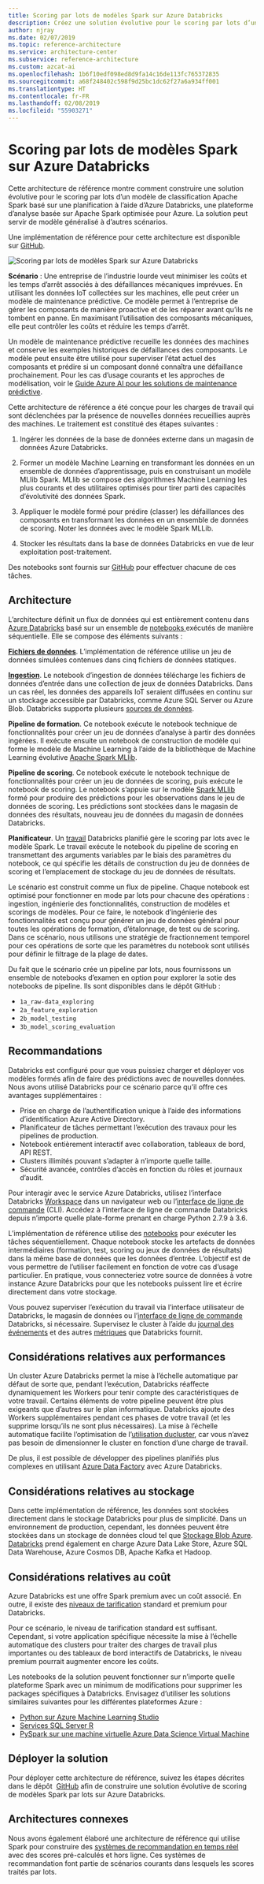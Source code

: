 ```yaml
---
title: Scoring par lots de modèles Spark sur Azure Databricks
description: Créez une solution évolutive pour le scoring par lots d’un modèle de classification Apache Spark basé sur une planification à l’aide d’Azure Databricks.
author: njray
ms.date: 02/07/2019
ms.topic: reference-architecture
ms.service: architecture-center
ms.subservice: reference-architecture
ms.custom: azcat-ai
ms.openlocfilehash: 1b6f10edf098ed8d9fa14c16de113fc765372835
ms.sourcegitcommit: a68f248402c598f9d25bc1dc62f27a6a934ff001
ms.translationtype: HT
ms.contentlocale: fr-FR
ms.lasthandoff: 02/08/2019
ms.locfileid: "55903271"
---
```

# <a name="batch-scoring-of-spark-models-on-azure-databricks"></a>Scoring par lots de modèles Spark sur Azure Databricks

Cette architecture de référence montre comment construire une solution évolutive pour le scoring par lots d’un modèle de classification Apache Spark basé sur une planification à l’aide d’Azure Databricks, une plateforme d’analyse basée sur Apache Spark optimisée pour Azure. La solution peut servir de modèle généralisé à d’autres scénarios.

Une implémentation de référence pour cette architecture est disponible sur [GitHub][github].

![Scoring par lots de modèles Spark sur Azure Databricks](./_images/batch-scoring-spark.png)

**Scénario** : Une entreprise de l’industrie lourde veut minimiser les coûts et les temps d’arrêt associés à des défaillances mécaniques imprévues. En utilisant les données IoT collectées sur les machines, elle peut créer un modèle de maintenance prédictive. Ce modèle permet à l’entreprise de gérer les composants de manière proactive et de les réparer avant qu’ils ne tombent en panne. En maximisant l’utilisation des composants mécaniques, elle peut contrôler les coûts et réduire les temps d’arrêt.

Un modèle de maintenance prédictive recueille les données des machines et conserve les exemples historiques de défaillances des composants. Le modèle peut ensuite être utilisé pour superviser l’état actuel des composants et prédire si un composant donné connaîtra une défaillance prochainement. Pour les cas d’usage courants et les approches de modélisation, voir le [Guide Azure AI pour les solutions de maintenance prédictive][ai-guide].

Cette architecture de référence a été conçue pour les charges de travail qui sont déclenchées par la présence de nouvelles données recueillies auprès des machines. Le traitement est constitué des étapes suivantes :

1. Ingérer les données de la base de données externe dans un magasin de données Azure Databricks.

2. Former un modèle Machine Learning en transformant les données en un ensemble de données d’apprentissage, puis en construisant un modèle MLlib Spark. MLlib se compose des algorithmes Machine Learning les plus courants et des utilitaires optimisés pour tirer parti des capacités d’évolutivité des données Spark.

3. Appliquer le modèle formé pour prédire (classer) les défaillances des composants en transformant les données en un ensemble de données de scoring. Noter les données avec le modèle Spark MLLib.

4. Stocker les résultats dans la base de données Databricks en vue de leur exploitation post-traitement.

Des notebooks sont fournis sur [GitHub][github] pour effectuer chacune de ces tâches.

## <a name="architecture"></a>Architecture

L’architecture définit un flux de données qui est entièrement contenu dans [Azure Databricks][databricks] basé sur un ensemble de [notebooks ][notebooks] exécutés de manière séquentielle. Elle se compose des éléments suivants :

**[Fichiers de données][github]**. L’implémentation de référence utilise un jeu de données simulées contenues dans cinq fichiers de données statiques.

**[Ingestion][notebooks]**. Le notebook d’ingestion de données télécharge les fichiers de données d’entrée dans une collection de jeux de données Databricks. Dans un cas réel, les données des appareils IoT seraient diffusées en continu sur un stockage accessible par Databricks, comme Azure SQL Server ou Azure Blob. Databricks supporte plusieurs [sources de données][data-sources].

**Pipeline de formation**. Ce notebook exécute le notebook technique de fonctionnalités pour créer un jeu de données d’analyse à partir des données ingérées. Il exécute ensuite un notebook de construction de modèle qui forme le modèle de Machine Learning à l’aide de la bibliothèque de Machine Learning évolutive [Apache Spark MLlib][mllib].

**Pipeline de scoring**. Ce notebook exécute le notebook technique de fonctionnalités pour créer un jeu de données de scoring, puis exécute le notebook de scoring. Le notebook s’appuie sur le modèle [Spark MLlib][mllib-spark] formé pour produire des prédictions pour les observations dans le jeu de données de scoring. Les prédictions sont stockées dans le magasin de données des résultats, nouveau jeu de données du magasin de données Databricks.

**Planificateur**. Un [travail][job] Databricks planifié gère le scoring par lots avec le modèle Spark. Le travail exécute le notebook du pipeline de scoring en transmettant des arguments variables par le biais des paramètres du notebook, ce qui spécifie les détails de construction du jeu de données de scoring et l’emplacement de stockage du jeu de données de résultats.

Le scénario est construit comme un flux de pipeline. Chaque notebook est optimisé pour fonctionner en mode par lots pour chacune des opérations : ingestion, ingénierie des fonctionnalités, construction de modèles et scorings de modèles. Pour ce faire, le notebook d’ingénierie des fonctionnalités est conçu pour générer un jeu de données général pour toutes les opérations de formation, d’étalonnage, de test ou de scoring. Dans ce scénario, nous utilisons une stratégie de fractionnement temporel pour ces opérations de sorte que les paramètres du notebook sont utilisés pour définir le filtrage de la plage de dates.

Du fait que le scénario crée un pipeline par lots, nous fournissons un ensemble de notebooks d’examen en option pour explorer la sotie des notebooks de pipeline. Ils sont disponibles dans le dépôt GitHub :

- `1a_raw-data_exploring`
- `2a_feature_exploration`
- `2b_model_testing`
- `3b_model_scoring_evaluation`

## <a name="recommendations"></a>Recommandations

Databricks est configuré pour que vous puissiez charger et déployer vos modèles formés afin de faire des prédictions avec de nouvelles données. Nous avons utilisé Databricks pour ce scénario parce qu’il offre ces avantages supplémentaires :

- Prise en charge de l’authentification unique à l’aide des informations d’identification Azure Active Directory.
- Planificateur de tâches permettant l’exécution des travaux pour les pipelines de production.
- Notebook entièrement interactif avec collaboration, tableaux de bord, API REST.
- Clusters illimités pouvant s’adapter à n’importe quelle taille.
- Sécurité avancée, contrôles d’accès en fonction du rôles et journaux d’audit.

Pour interagir avec le service Azure Databricks, utilisez l’interface Databricks [Workspace][workspace] dans un navigateur web ou l’[interface de ligne de commande][cli] (CLI). Accédez à l’interface de ligne de commande Databricks depuis n’importe quelle plate-forme prenant en charge Python 2.7.9 à 3.6.

L’implémentation de référence utilise des [notebooks][notebooks] pour exécuter les tâches séquentiellement. Chaque notebook stocke les artefacts de données intermédiaires (formation, test, scoring ou jeux de données de résultats) dans la même base de données que les données d’entrée. L’objectif est de vous permettre de l’utiliser facilement en fonction de votre cas d’usage particulier. En pratique, vous connecteriez votre source de données à votre instance Azure Databricks pour que les notebooks puissent lire et écrire directement dans votre stockage.

Vous pouvez superviser l’exécution du travail via l’interface utilisateur de Databricks, le magasin de données ou l’[interface de ligne de commande][cli] Databricks, si nécessaire. Supervisez le cluster à l’aide du [journal des événements][log] et des autres [métriques][metrics] que Databricks fournit.

## <a name="performance-considerations"></a>Considérations relatives aux performances

Un cluster Azure Databricks permet la mise à l’échelle automatique par défaut de sorte que, pendant l’exécution, Databricks réaffecte dynamiquement les Workers pour tenir compte des caractéristiques de votre travail. Certains éléments de votre pipeline peuvent être plus exigeants que d’autres sur le plan informatique. Databricks ajoute des Workers supplémentaires pendant ces phases de votre travail (et les supprime lorsqu’ils ne sont plus nécessaires). La mise à l’échelle automatique facilite l’optimisation de l’[utilisation ducluster][cluster], car vous n’avez pas besoin de dimensionner le cluster en fonction d’une charge de travail.

De plus, il est possible de développer des pipelines planifiés plus complexes en utilisant [Azure Data Factory][adf] avec Azure Databricks.

## <a name="storage-considerations"></a>Considérations relatives au stockage

Dans cette implémentation de référence, les données sont stockées directement dans le stockage Databricks pour plus de simplicité. Dans un environnement de production, cependant, les données peuvent être stockées dans un stockage de données cloud tel que [Stockage Blob Azure][blob]. [Databricks][databricks-connect] prend également en charge Azure Data Lake Store, Azure SQL Data Warehouse, Azure Cosmos DB, Apache Kafka et Hadoop.

## <a name="cost-considerations"></a>Considérations relatives au coût

Azure Databricks est une offre Spark premium avec un coût associé. En outre, il existe des [niveaux de tarification][pricing] standard et premium pour Databricks.

Pour ce scénario, le niveau de tarification standard est suffisant. Cependant, si votre application spécifique nécessite la mise à l’échelle automatique des clusters pour traiter des charges de travail plus importantes ou des tableaux de bord interactifs de Databricks, le niveau premium pourrait augmenter encore les coûts.

Les notebooks de la solution peuvent fonctionner sur n’importe quelle plateforme Spark avec un minimum de modifications pour supprimer les packages spécifiques à Databricks. Envisagez d’utiliser les solutions similaires suivantes pour les différentes plateformes Azure :

- [Python sur Azure Machine Learning Studio][python-aml]
- [Services SQL Server R][sql-r]
- [PySpark sur une machine virtuelle Azure Data Science Virtual Machine][py-dvsm]

## <a name="deploy-the-solution"></a>Déployer la solution

Pour déployer cette architecture de référence, suivez les étapes décrites dans le dépôt  [GitHub][github] afin de construire une solution évolutive de scoring de modèles Spark par lots sur Azure Databricks.

## <a name="related-architectures"></a>Architectures connexes

Nous avons également élaboré une architecture de référence qui utilise Spark pour construire des [systèmes de recommandation en temps réel][recommendation] avec des scores pré-calculés et hors ligne. Ces systèmes de recommandation font partie de scénarios courants dans lesquels les scores traités par lots.

[adf]: https://azure.microsoft.com/blog/operationalize-azure-databricks-notebooks-using-data-factory/
[ai-guide]: /azure/machine-learning/team-data-science-process/cortana-analytics-playbook-predictive-maintenance
[blob]: https://docs.databricks.com/spark/latest/data-sources/azure/azure-storage.html
[cli]: https://docs.databricks.com/user-guide/dev-tools/databricks-cli.html
[cluster]: https://docs.azuredatabricks.net/user-guide/clusters/sizing.html
[databricks]: /azure/azure-databricks/
[databricks-connect]: /azure/azure-databricks/databricks-connect-to-data-sources
[data-sources]: https://docs.databricks.com/spark/latest/data-sources/index.html
[github]: https://github.com/Azure/BatchSparkScoringPredictiveMaintenance
[job]: https://docs.databricks.com/user-guide/jobs.html
[log]: https://docs.databricks.com/user-guide/clusters/event-log.html
[metrics]: https://docs.databricks.com/user-guide/clusters/metrics.html
[mllib]: https://docs.databricks.com/spark/latest/mllib/index.html
[mllib-spark]: https://docs.databricks.com/spark/latest/mllib/index.html#apache-spark-mllib
[notebooks]: https://docs.databricks.com/user-guide/notebooks/index.html
[pricing]: https://azure.microsoft.com/en-us/pricing/details/databricks/
[python-aml]: https://gallery.azure.ai/Notebook/Predictive-Maintenance-Modelling-Guide-Python-Notebook-1
[py-dvsm]: https://gallery.azure.ai/Tutorial/Predictive-Maintenance-using-PySpark
[recommendation]: /azure/architecture/reference-architectures/ai/real-time-recommendation
[sql-r]: https://gallery.azure.ai/Tutorial/Predictive-Maintenance-Modeling-Guide-using-SQL-R-Services-1
[workspace]: https://docs.databricks.com/user-guide/workspace.html
